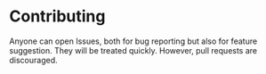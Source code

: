 # Contributing

Anyone can open Issues, both for bug reporting but also for feature suggestion. They will be treated quickly. However, pull requests are discouraged.
